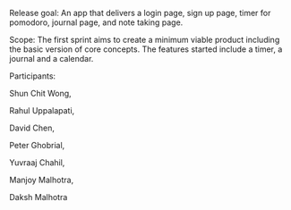 <!-----

Yay, no errors, warnings, or alerts!

Conversion time: 0.317 seconds.


Using this Markdown file:

1. Paste this output into your source file.
2. See the notes and action items below regarding this conversion run.
3. Check the rendered output (headings, lists, code blocks, tables) for proper
   formatting and use a linkchecker before you publish this page.

Conversion notes:

* Docs to Markdown version 1.0β33
* Thu Feb 10 2022 20:47:42 GMT-0800 (PST)
* Source doc: RPM
----->


Release goal: An app that delivers a login page, sign up page, timer for pomodoro, journal page, and note taking page.

Scope: The first sprint aims to create a minimum viable product including the basic version of core concepts. The features started include a timer, a journal and a calendar.

Participants:

Shun Chit Wong,

Rahul Uppalapati,

David Chen,

Peter Ghobrial,

Yuvraaj Chahil,

Manjoy Malhotra,

Daksh Malhotra
